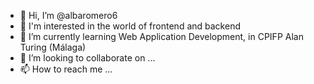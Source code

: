 - 👋 Hi, I’m @albaromero6
- 👀 I'm interested in the world of frontend and backend
- 🌱 I’m currently learning Web Application Development, in CPIFP Alan Turing (Málaga)
- 💞️ I’m looking to collaborate on ...
- 📫 How to reach me ...


